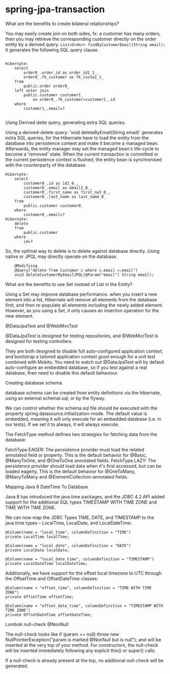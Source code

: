 # spring-jpa-transaction

What are the benefits to create bilateral relationships? 

You may easily create join on both sides, fx: a customer has many orders, then you may retrieve the corresponding customer directly on the order entity by a derived query.
`List<Order> findByCustomerEmail(String email);`  
It generates the following SQL query clause. 


````

Hibernate: 
    select
        order0_.order_id as order_id1_1_,
        order0_.fk_customer as fk_custo2_1_ 
    from
        public.order order0_ 
    left outer join
        public.customer customer1_ 
            on order0_.fk_customer=customer1_.id 
    where
        customer1_.email=?
        
````        

Using Derived delte query, generating extra SQL queries.

Using a derived-delete query: 'void deleteByEmail(String email)' generates extra SQL queries, for the Hibernate have to load the entity from the database into persistence context and make it become a managed bean. Afterwards, the entity manager may set the managed bean's life-cycle to become a 'removed' state. When the current transaction is committed or the current persistence context is flushed, the entity bean is synchronised with the counterparty of the database.

````
Hibernate: 
    select
        customer0_.id as id1_0_,
        customer0_.email as email2_0_,
        customer0_.first_name as first_na3_0_,
        customer0_.last_name as last_nam4_0_ 
    from
        public.customer customer0_ 
    where
        customer0_.email=?
Hibernate: 
    delete 
    from
        public.customer 
    where
        id=?

````

So, the optimal way to delete is to delete against database directly. Using native or JPQL may directly operate on the database.

````
    @Modifying
    @Query("delete from Customer c where c.email =:email")
    void deleteCustomerByEmailJPQL(@Param("email") String email);

````

What are the benefits to use Set instead of List in the Entity?

Using a Set may improve database performance.  when you insert a new element into a list, Hibernate will remove all elements from the database first, and then re-populate all elements including the newly added element. However, as you using a Set, it only causes an insertion operation for the new element. 


@DataJpaTest and @WebMvcTest 

@DataJpaTest is designed for testing repositories, and @WebMvcTest is designed for testing controllers.

They are both designed to disable full auto-configured application context, and bootstrap a tailored application context good enough for a unit test combined with Mokito.
You need to watch out @DataJpaTest will by default auto-configure an embedded database, so if you test against a real database, then need to disable this default behaviour. 


Creating database schema

database schema can be created from entity definitions via the hibernate, using an external schemal.sql, or by the flyway.

We can control whether the schema.sql file should be executed with the property spring.datasource.initialization-mode. The default value is embedded, meaning it will only execute for an embedded database (i.e. in our tests). If we set it to always, it will always execute. 


The FetchType method defines two strategies for fetching data from the database:

FetchType.EAGER: The persistence provider must load the related annotated field or property. This is the default behavior for @Basic, @ManyToOne, and @OneToOne annotated fields.
FetchType.LAZY: The persistence provider should load data when it's first accessed, but can be loaded eagerly. This is the default behavior for @OneToMany, @ManyToMany and @ElementCollection-annotated fields.

Mapping Java 8 DateTime To Database

Java 8 has introduced the java.time packages, and the JDBC 4.2 API added support for the additional SQL types TIMESTAMP WITH TIME ZONE and TIME WITH TIME ZONE.

We can now map the JDBC Types TIME, DATE, and TIMESTAMP to the java.time types – LocalTime, LocalDate, and LocalDateTime:
````
@Column(name = "local_time", columnDefinition = "TIME")
private LocalTime localTime;

@Column(name = "local_date", columnDefinition = "DATE")
private LocalDate localDate;

@Column(name = "local_date_time", columnDefinition = "TIMESTAMP")
private LocalDateTime localDateTime;
````
Additionally, we have support for the offset local timezone to UTC through the OffsetTime and OffsetDateTime classes:
````
@Column(name = "offset_time", columnDefinition = "TIME WITH TIME ZONE")
private OffsetTime offsetTime;

@Column(name = "offset_date_time", columnDefinition = "TIMESTAMP WITH TIME ZONE")
private OffsetDateTime offsetDateTime;
````

Lombok null-check @NonNull

The null-check looks like if (param == null) throw new NullPointerException("param is marked @NonNull but is null"); and will be inserted at the very top of your method. For constructors, the null-check will be inserted immediately following any explicit this() or super() calls.

If a null-check is already present at the top, no additional null-check will be generated.
